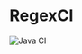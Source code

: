 # RegexCI

![Java CI](https://github.com/tyeporter/RegexCI/workflows/Java%20CI/badge.svg?branch=dev)